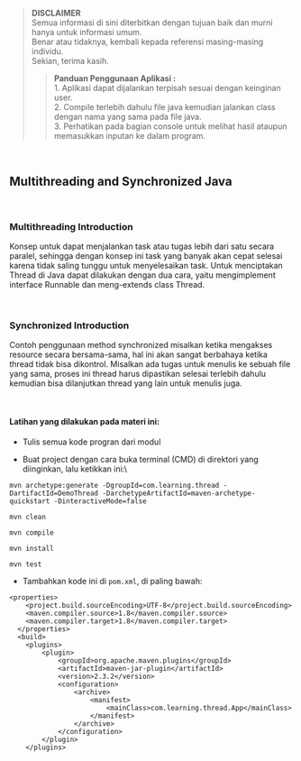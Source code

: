 >**DISCLAIMER**\
>Semua informasi di sini diterbitkan dengan tujuan baik dan murni hanya untuk informasi umum.\
>Benar atau tidaknya, kembali kepada referensi masing-masing individu.\
>Sekian, terima kasih.
>
>>**Panduan Penggunaan Aplikasi :**\
>		1. Aplikasi dapat dijalankan terpisah sesuai dengan keinginan user.\
>		2. Compile terlebih dahulu file java kemudian jalankan class dengan nama yang sama pada file java.\
>		3. Perhatikan pada bagian console untuk melihat hasil ataupun memasukkan inputan ke dalam program.

&nbsp;
## Multithreading and Synchronized Java

&nbsp;
### Multithreading Introduction
Konsep untuk dapat menjalankan task atau tugas lebih dari satu secara paralel, sehingga dengan konsep ini task yang banyak akan cepat selesai karena tidak saling tunggu untuk menyelesaikan task. Untuk menciptakan Thread di Java dapat dilakukan dengan dua cara, yaitu mengimplement interface Runnable dan meng-extends class Thread.

&nbsp;
### Synchronized Introduction
Contoh penggunaan method synchronized misalkan ketika mengakses resource secara bersama-sama, hal ini akan sangat berbahaya ketika thread tidak bisa dikontrol. Misalkan ada tugas untuk menulis ke sebuah file yang sama, proses ini thread harus dipastikan selesai terlebih dahulu kemudian bisa dilanjutkan thread yang lain untuk menulis juga.

&nbsp;
#### Latihan yang dilakukan pada materi ini:
- Tulis semua kode progran dari modul

- Buat project dengan cara buka terminal (CMD) di direktori yang diinginkan, lalu ketikkan ini:\

`mvn archetype:generate -DgroupId=com.learning.thread -DartifactId=DemoThread -DarchetypeArtifactId=maven-archetype-quickstart -DinteractiveMode=false`

`mvn clean`

`mvn compile`

`mvn install`

`mvn test`

- Tambahkan kode ini di `pom.xml`, di paling bawah:
```
<properties>
    <project.build.sourceEncoding>UTF-8</project.build.sourceEncoding>
    <maven.compiler.source>1.8</maven.compiler.source>
    <maven.compiler.target>1.8</maven.compiler.target>
  </properties>
  <build>
    <plugins>
        <plugin>
            <groupId>org.apache.maven.plugins</groupId>
            <artifactId>maven-jar-plugin</artifactId>
            <version>2.3.2</version>
            <configuration>
                <archive>
                    <manifest>
                        <mainClass>com.learning.thread.App</mainClass>
                    </manifest>
                </archive>
            </configuration>
        </plugin>
    </plugins>
```

&nbsp;